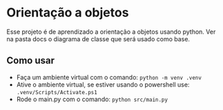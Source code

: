 # Orientação a objetos

Esse projeto é de aprendizado a orientação a objetos usando python.
Ver na pasta docs o diagrama de classe que será usado como base.

## Como usar

- Faça um ambiente virtual com o comando: `python -m venv .venv`
- Ative o ambiente virtual, se estiver usando o powershell use: `.venv/Scripts/Activate.ps1`
- Rode o main.py com o comando: `python src/main.py`